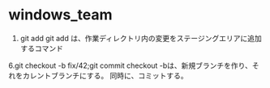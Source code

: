 # windows_team

1. git add
	git add は、作業ディレクトリ内の変更をステージングエリアに追加するコマンド

6.git checkout -b fix/42;git commit
checkout -bは、新規ブランチを作り、それをカレントブランチにする。
同時に、コミットする。
